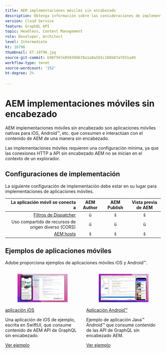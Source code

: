 ```yaml
---
title: AEM implementaciones móviles sin encabezado
description: Obtenga información sobre las consideraciones de implementación para implementaciones móviles AEM sin encabezado.
version: Cloud Service
feature: GraphQL API
topic: Headless, Content Management
role: Developer, Architect
level: Intermediate
kt: 10796
thumbnail: KT-10796.jpg
source-git-commit: b98f567e05839db78a1a0a593c106b87af931a49
workflow-type: tm+mt
source-wordcount: '152'
ht-degree: 2%

---
```



# AEM implementaciones móviles sin encabezado

AEM implementaciones móviles sin encabezado son aplicaciones móviles nativas para iOS, Android™, etc. que consumen e interactúan con el contenido de AEM de una manera sin encabezado.

Las implementaciones móviles requieren una configuración mínima, ya que las conexiones HTTP a API sin encabezado AEM no se inician en el contexto de un explorador.

## Configuraciones de implementación

La siguiente configuración de implementación debe estar en su lugar para implementaciones de aplicaciones móviles.

| La aplicación móvil se conecta a | AEM Author | AEM Publish | Vista previa de AEM |
|---------------------------------------------------:|:----------:|:-----------:|:-----------:|
| [Filtros de Dispatcher](./configurations/dispatcher-filters.md) | ü | š | š |
| Uso compartido de recursos de origen diverso (CORS) | ü | ü | ü |
| [AEM hosts](./configurations/aem-hosts.md) | š | š | š |

## Ejemplos de aplicaciones móviles

Adobe proporciona ejemplos de aplicaciones móviles iOS y Android™.

<div class="columns is-multiline">
    <!-- iOS app -->
    <div class="column is-half-tablet is-half-desktop is-one-third-widescreen" aria-label="iOS app" tabindex="0">
       <div class="card">
           <div class="card-image">
               <figure class="image is-16by9">
                   <a href="../example-apps/ios-swiftui-app.md" title="aplicación iOS" tabindex="-1">
                       <img class="is-bordered-r-small" src="../example-apps/assets/ios-swiftui-app/ios-app-card.png" alt="aplicación iOS">
                   </a>
               </figure>
           </div>
           <div class="card-content is-padded-small">
               <div class="content">
                   <p class="headline is-size-6 has-text-weight-bold"><a href="../example-apps/ios-swiftui-app.md" title="aplicación iOS">aplicación iOS</a></p>
                   <p class="is-size-6">Una aplicación de iOS de ejemplo, escrita en SwiftUI, que consume contenido de AEM API de GraphQL sin encabezado.</p>
                   <a href="../example-apps/ios-swiftui-app.md" class="spectrum-Button spectrum-Button--outline spectrum-Button--primary spectrum-Button--sizeM">
                       <span class="spectrum-Button-label has-no-wrap has-text-weight-bold">Ver ejemplo</span>
                   </a>
               </div>
           </div>
       </div>
    </div>
    <!-- Android app -->
    <div class="column is-half-tablet is-half-desktop is-one-third-widescreen" aria-label="Android app" tabindex="0">
       <div class="card">
           <div class="card-image">
               <figure class="image is-16by9">
                   <a href="../example-apps/android-app.md" title="Aplicación Android™" tabindex="-1">
                       <img class="is-bordered-r-small" src="../example-apps/assets/android-java-app/android-app-card.png" alt="Aplicación de Android">
                   </a>
               </figure>
           </div>
           <div class="card-content is-padded-small">
               <div class="content">
                   <p class="headline is-size-6 has-text-weight-bold"><a href="../example-apps/android-app.md" title="Aplicación Android™">Aplicación Android™</a></p>
                   <p class="is-size-6">Ejemplo de aplicación Java™ Android™ que consume contenido de las API de GraphQL sin encabezado AEM.</p>
                   <a href="../example-apps/android-app.md" class="spectrum-Button spectrum-Button--outline spectrum-Button--primary spectrum-Button--sizeM">
                       <span class="spectrum-Button-label has-no-wrap has-text-weight-bold">Ver ejemplo</span>
                   </a>
               </div>
           </div>
       </div>
    </div>
</div>


